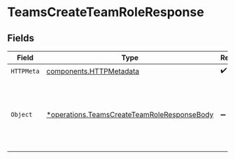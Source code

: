 # TeamsCreateTeamRoleResponse


## Fields

| Field                                                                                                     | Type                                                                                                      | Required                                                                                                  | Description                                                                                               |
| --------------------------------------------------------------------------------------------------------- | --------------------------------------------------------------------------------------------------------- | --------------------------------------------------------------------------------------------------------- | --------------------------------------------------------------------------------------------------------- |
| `HTTPMeta`                                                                                                | [components.HTTPMetadata](../../models/components/httpmetadata.md)                                        | :heavy_check_mark:                                                                                        | N/A                                                                                                       |
| `Object`                                                                                                  | [*operations.TeamsCreateTeamRoleResponseBody](../../models/operations/teamscreateteamroleresponsebody.md) | :heavy_minus_sign:                                                                                        | The request has succeeded and a new resource has been created as a result.                                |